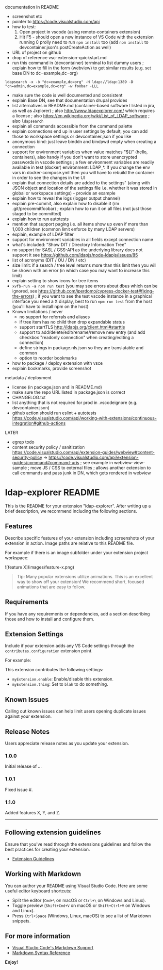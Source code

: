 documentation in README
- screenshot etc
- pointer to https://code.visualstudio.com/api
- how to test:
  1. Open project in vscode (using remote-containers extension)
  2. Hit F5 - should open a new instance of VS Code with the extension running
  0 prolly need to run `npm install` too (add `npm install` to devcontainer.json's postCreateAction as well)
- URL of project on github
- drop of reference vsc-extension-quickstart.md
- run this command in (devcontainer) terminal to list dummy users ; explain how to fill in the form (webview) to get similar results (e.g. set base DN to dc=example,dc=org)
```
ldapsearch -x -b "dc=example,dc=org" -H ldap://ldap:1389 -D "cn=admin,dc=example,dc=org" -w foobar -LLL
```
- make sure the code is well documented and consistent
- explain Base DN, see that documentation drupal provides
- list alternatives in README.md (container-based software I listed in jira, as well as Jxplorer) ; also http://www.ldapexplorer.com/ which requires a license ; also https://en.wikipedia.org/wiki/List_of_LDAP_software ; also `ldapsearch`
- explain all commands accessible from the command palette
- explain connections end up in user settings by default, you can add those to workspace settings or devcontainer.json if you like
- anonymous bind: just leave binddn and bindpwd empty when creating a connection
- support for environment variables when value matches "${}" (hello, containers), also handy if you don't want to store unencrypted passwords in vscode settings ; a few environment variables are readily available in test (docker) environment: LDAP_*. If you change the env vars in docker-compose.yml then you will have to rebuild the container in order to see the changes in the UI
- explain that connection details are added to the settings" (along with JSON object and location of the settings file i.e. whether it was stored in global or workspace settings) - provide an example
- explain how to reveal the logs (logger output channel)
- explain pre-commit, also explain how to disable it (rm .git/precommitfoobar) ; explain how to run it on all files (not just those staged to be committed)
- explain how to run autotests
- mention that support paging i.e. all items show up even if more than 1,000 children (common limit enforce by many LDAP servers)
- explain, example of LDAP filter
- support for environment variables in all fields except connection name
- what's included: "Show DIT / Directory Information Tree"
- no support for SASL / GSS-API as the underlying library does not support it see https://github.com/ldapjs/node-ldapjs/issues/85
- list of acronyms (DIT / OU / DN / etc)
- size limit: if a search / tree level returns more than this limit then you will be shown with an error (in which case you may want to increase this limit)
- explain setting to show icons for tree items
- `xvfb-run -a npm run test` (you may see errors about dbus which can be ignored, see https://github.com/iperdomo/cypress-docker-test#fixing-the-errors) ; if you want to see the test vscode instance in a graphical interface you need a X display, best to run `npm run test` from the host (you'll have to install npm on the host)
- Known limitations / never
  - no support for referrals and aliases
  - if tree item has no child then drop expandable status
  - support startTLS http://ldapjs.org/client.html#starttls
  - support to add/delete/edit/rename/remove new entry (and add checkbox "readonly connection" when creating/editing a connection)
  - define strings in package.nls.json so they are translatable and common
  - option to reorder bookmarks
- how to package / deploy extension with vsce
- explain bookmarks, provide screenshot

metadata / deployment
- license (in package.json and in README.md)
- make sure the repo URL listed in package.json is correct
- CHANGELOG.txt
- list anything that is not required for prod in .vscodeignore (e.g. devcontainer.json)
- github action should run eslint + autotests https://code.visualstudio.com/api/working-with-extensions/continuous-integration#github-actions

LATER
- egrep todo
- content security policy / sanitization https://code.visualstudio.com/api/extension-guides/webview#content-security-policy -> https://code.visualstudio.com/api/extension-guides/command#command-uris ; see example in webview-view-sample ; move JS / CSS to external files ; allows another extension to call commands and pass junk in DN, which gets rendered in webview


# ldap-explorer README

This is the README for your extension "ldap-explorer". After writing up a brief description, we recommend including the following sections.

## Features

Describe specific features of your extension including screenshots of your extension in action. Image paths are relative to this README file.

For example if there is an image subfolder under your extension project workspace:

\!\[feature X\]\(images/feature-x.png\)

> Tip: Many popular extensions utilize animations. This is an excellent way to show off your extension! We recommend short, focused animations that are easy to follow.

## Requirements

If you have any requirements or dependencies, add a section describing those and how to install and configure them.

## Extension Settings

Include if your extension adds any VS Code settings through the `contributes.configuration` extension point.

For example:

This extension contributes the following settings:

* `myExtension.enable`: Enable/disable this extension.
* `myExtension.thing`: Set to `blah` to do something.

## Known Issues

Calling out known issues can help limit users opening duplicate issues against your extension.

## Release Notes

Users appreciate release notes as you update your extension.

### 1.0.0

Initial release of ...

### 1.0.1

Fixed issue #.

### 1.1.0

Added features X, Y, and Z.

---

## Following extension guidelines

Ensure that you've read through the extensions guidelines and follow the best practices for creating your extension.

* [Extension Guidelines](https://code.visualstudio.com/api/references/extension-guidelines)

## Working with Markdown

You can author your README using Visual Studio Code. Here are some useful editor keyboard shortcuts:

* Split the editor (`Cmd+\` on macOS or `Ctrl+\` on Windows and Linux).
* Toggle preview (`Shift+Cmd+V` on macOS or `Shift+Ctrl+V` on Windows and Linux).
* Press `Ctrl+Space` (Windows, Linux, macOS) to see a list of Markdown snippets.

## For more information

* [Visual Studio Code's Markdown Support](http://code.visualstudio.com/docs/languages/markdown)
* [Markdown Syntax Reference](https://help.github.com/articles/markdown-basics/)

**Enjoy!**
